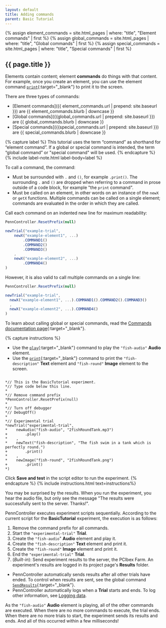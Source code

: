 ```yaml
---
layout: default
title: Adding commands
parent: Basic Tutorial
---
```


{% assign element_commands = site.html_pages | where: "title", "Element commands" | first %}
{% assign global_commands = site.html_pages | where: "title", "Global commands" | first %}
{% assign special_commands = site.html_pages | where: "title", "Special commands" | first %}


## {{ page.title }}

Elements contain content; element **commands** do things with that content. For example, once you create an element, you can use the element command [`print`]({{site.baseurl}}/docs/action-commands/standard-print){:target="_blank"} to print it to the screen.

There are three types of commands: 

+ [Element commands]({{ element_commands.url | prepend: site.baseurl }}) are {{ element_commands.blurb | downcase }}
+ [Global commands]({{global_commands.url | prepend: site.baseurl }}) are {{ global_commands.blurb | downcase }}
+ [Special commands]({{special_commands.url | prepend: site.baseurl }}) are {{ special_commands.blurb | downcase }}

{% capture label %}
This tutorial uses the term “command” as shorthand for “element command”. If a global or special command is intended, the term “global command” or "special command" will be used.
{% endcapture %}
{% include label-note.html label-body=label  %}

To call a command, the command:

+ Must be surrounded with `.` and `()`, for example `.print()`. The surrounding `.` and `()` are dropped when referring to a command in prose outside of a code block, for example "the `print` command".
+ Must be called on an element, in other words on an instance of the `newX` or `getX` functions. Multiple commands can be called on a single element; commands are evaluated in the order in which they are called.

Call each command on an indented new line for maximum readability:

```javascript
PennController.ResetPrefix(null)

newTrial("example-trial",
    newX("example-element1", ...)
        .COMMAND1()
        .COMMAND2()
        .COMMAND3()
    ,
    newX("example-element2", ...)
        .COMMAND4()
)
```

However, it is also valid to call multiple commands on a single line:

```javascript
PennController.ResetPrefix(null)

newTrial("example-trial",
  newX("example-element1", ...).COMMAND1().COMMAND2().COMMAND3()
  ,
  newX("example-element2", ...).COMMAND4()
)
```

To learn about calling global or special commands, read the [Commands documentation page]({{site.baseurl}}/docs/core-concepts/commands){:target="_blank"}.

{% capture instructions %}
+ Use the [`play`]({{site.baseurl}}/docs/action-commands/audio-play){:target="_blank"} command to play the `"fish-audio"` **Audio** element. 
+ Use the [`print`]({{site.baseurl}}/docs/action-commands/standard-print){:target="_blank"} command to print the `"fish-description"` **Text** element and `"fish-round"` **Image** element to the screen.

<pre><code class="language-diff-javascript diff-highlight"> 
*// This is the BasicTutorial experiment.
*// Type code below this line.
*
*// Remove command prefix
*PennController.ResetPrefix(null)
*
*// Turn off debugger
*// DebugOff()
*
*// Experimental trial
*newTrial("experimental-trial",
*    newAudio("fish-audio", "2fishRoundTank.mp3")
+        .play()
*    ,
*    newText("fish-description", "The fish swim in a tank which is perfectly round.")
+        .print()
*    ,
*    newImage("fish-round", "2fishRoundTank.png")    
+        .print()
*)
</code></pre>

Click **Save and test** in the script editor to run the experiment. 
{% endcapture %}
{% include instructions.html text=instructions%}

You may be surprised by the results. When you run the experiment, you hear the audio file, but only see the message "The results were successfully sent to the server. Thanks!". 

PennController executes experiment scripts sequentially. According to the current script for the **BasicTutorial** experiment, the execution is as follows:

1. Remove the command prefix for all commands.
2. Start the `"experimental-trial"` **Trial**.
3. Create the `"fish-audio`" **Audio** element and play it.
4. Create the `"fish-description"` **Text** element and print it.
5. Create the `"fish-round"` **Image** element and print it.
6. End the `"experimental-trial"` **Trial**.
7. (*Built-in*): Send experiment results to the server, the PCIbex Farm. An experiment's results are logged in its project page's **Results** folder. 
  + PennController automatically sends results after all other trials have ended. To control when results are sent, see the global command [`SendResults`]({{site.baseurl}}/docs/global-commands/sendresults){:target="_blank"}.
  + PennController automatically logs when a **Trial** starts and ends. To log other information, see [Logging data](#logging-data).
  
As the `"fish-audio"` **Audio** element is playing, all of the other commands are executed. When there are no more commands to execute, the trial ends. When there are no more trials to start, the experiment sends its results and ends. And all of this occurred within a few milliseconds!
